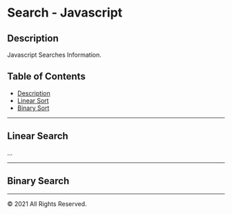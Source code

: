 # Search - Javascript

## Description

Javascript Searches Information.

## Table of Contents

- [Description](#description)
- [Linear Sort](#linear-sort)
- [Binary Sort](#binary-sort)

---

## Linear Search

...

---

## Binary Search

---

© 2021 All Rights Reserved.
